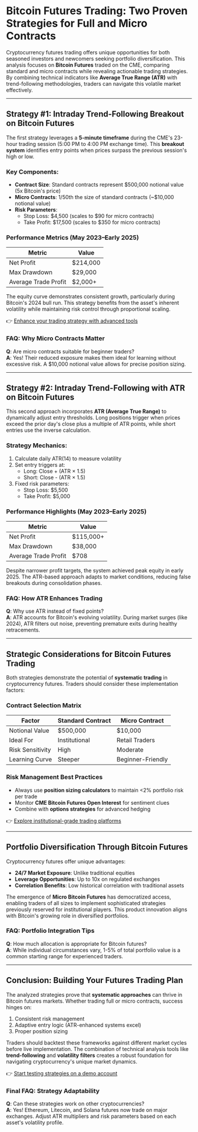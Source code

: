 # Bitcoin Futures Trading: Two Proven Strategies for Full and Micro Contracts

Cryptocurrency futures trading offers unique opportunities for both seasoned investors and newcomers seeking portfolio diversification. This analysis focuses on **Bitcoin Futures** traded on the CME, comparing standard and micro contracts while revealing actionable trading strategies. By combining technical indicators like **Average True Range (ATR)** with trend-following methodologies, traders can navigate this volatile market effectively.

---

## Strategy #1: Intraday Trend-Following Breakout on Bitcoin Futures

The first strategy leverages a **5-minute timeframe** during the CME's 23-hour trading session (5:00 PM to 4:00 PM exchange time). This **breakout system** identifies entry points when prices surpass the previous session's high or low. 

### Key Components:
- **Contract Size**: Standard contracts represent $500,000 notional value (5x Bitcoin's price)
- **Micro Contracts**: 1/50th the size of standard contracts (~$10,000 notional value)
- **Risk Parameters**: 
  - Stop Loss: $4,500 (scales to $90 for micro contracts)
  - Take Profit: $17,500 (scales to $350 for micro contracts)

### Performance Metrics (May 2023–Early 2025)
| Metric               | Value         |
|----------------------|---------------|
| Net Profit           | $214,000      |
| Max Drawdown         | $29,000       |
| Average Trade Profit | $2,000+       |

The equity curve demonstrates consistent growth, particularly during Bitcoin's 2024 bull run. This strategy benefits from the asset's inherent volatility while maintaining risk control through proportional scaling.

👉 [Enhance your trading strategy with advanced tools](https://bit.ly/okx-bonus)

### FAQ: Why Micro Contracts Matter
**Q**: Are micro contracts suitable for beginner traders?  
**A**: Yes! Their reduced exposure makes them ideal for learning without excessive risk. A $10,000 notional value allows for precise position sizing.

---

## Strategy #2: Intraday Trend-Following with ATR on Bitcoin Futures

This second approach incorporates **ATR (Average True Range)** to dynamically adjust entry thresholds. Long positions trigger when prices exceed the prior day's close plus a multiple of ATR points, while short entries use the inverse calculation.

### Strategy Mechanics:
1. Calculate daily ATR(14) to measure volatility
2. Set entry triggers at:
   - Long: Close + (ATR × 1.5)
   - Short: Close - (ATR × 1.5)
3. Fixed risk parameters:
   - Stop Loss: $5,500
   - Take Profit: $5,000

### Performance Highlights (May 2023–Early 2025)
| Metric               | Value         |
|----------------------|---------------|
| Net Profit           | $115,000+     |
| Max Drawdown         | $38,000       |
| Average Trade Profit | $708          |

Despite narrower profit targets, the system achieved peak equity in early 2025. The ATR-based approach adapts to market conditions, reducing false breakouts during consolidation phases.

### FAQ: How ATR Enhances Trading
**Q**: Why use ATR instead of fixed points?  
**A**: ATR accounts for Bitcoin's evolving volatility. During market surges (like 2024), ATR filters out noise, preventing premature exits during healthy retracements.

---

## Strategic Considerations for Bitcoin Futures Trading

Both strategies demonstrate the potential of **systematic trading** in cryptocurrency futures. Traders should consider these implementation factors:

### Contract Selection Matrix
| Factor                | Standard Contract | Micro Contract     |
|-----------------------|-------------------|--------------------|
| Notional Value        | $500,000          | $10,000            |
| Ideal For             | Institutional     | Retail Traders     |
| Risk Sensitivity      | High              | Moderate           |
| Learning Curve        | Steeper           | Beginner-Friendly  |

### Risk Management Best Practices
- Always use **position sizing calculators** to maintain <2% portfolio risk per trade
- Monitor **CME Bitcoin Futures Open Interest** for sentiment clues
- Combine with **options strategies** for advanced hedging

👉 [Explore institutional-grade trading platforms](https://bit.ly/okx-bonus)

---

## Portfolio Diversification Through Bitcoin Futures

Cryptocurrency futures offer unique advantages:
- **24/7 Market Exposure**: Unlike traditional equities
- **Leverage Opportunities**: Up to 10x on regulated exchanges
- **Correlation Benefits**: Low historical correlation with traditional assets

The emergence of **Micro Bitcoin Futures** has democratized access, enabling traders of all sizes to implement sophisticated strategies previously reserved for institutional players. This product innovation aligns with Bitcoin's growing role in diversified portfolios.

### FAQ: Portfolio Integration Tips
**Q**: How much allocation is appropriate for Bitcoin futures?  
**A**: While individual circumstances vary, 1-5% of total portfolio value is a common starting range for experienced traders.

---

## Conclusion: Building Your Futures Trading Plan

The analyzed strategies prove that **systematic approaches** can thrive in Bitcoin futures markets. Whether trading full or micro contracts, success hinges on:
1. Consistent risk management
2. Adaptive entry logic (ATR-enhanced systems excel)
3. Proper position sizing

Traders should backtest these frameworks against different market cycles before live implementation. The combination of technical analysis tools like **trend-following** and **volatility filters** creates a robust foundation for navigating cryptocurrency's unique market dynamics.

👉 [Start testing strategies on a demo account](https://bit.ly/okx-bonus)

### Final FAQ: Strategy Adaptability
**Q**: Can these strategies work on other cryptocurrencies?  
**A**: Yes! Ethereum, Litecoin, and Solana futures now trade on major exchanges. Adjust ATR multipliers and risk parameters based on each asset's volatility profile.